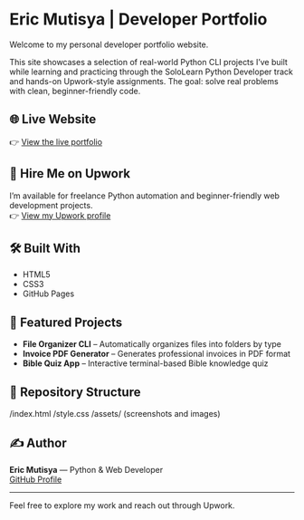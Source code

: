 # Eric Mutisya | Developer Portfolio

Welcome to my personal developer portfolio website.

This site showcases a selection of real-world Python CLI projects I’ve built while learning and practicing through the SoloLearn Python Developer track and hands-on Upwork-style assignments. The goal: solve real problems with clean, beginner-friendly code.

## 🌐 Live Website
👉 [View the live portfolio](https://Ek-Coder-Tech.github.io/portfolio-site/)

## 💼 Hire Me on Upwork
I’m available for freelance Python automation and beginner-friendly web development projects.  
👉 [View my Upwork profile](https://www.upwork.com/freelancers/~012558bab6232e8e65)

## 🛠️ Built With
- HTML5
- CSS3
- GitHub Pages

## 📌 Featured Projects
- **File Organizer CLI** – Automatically organizes files into folders by type
- **Invoice PDF Generator** – Generates professional invoices in PDF format
- **Bible Quiz App** – Interactive terminal-based Bible knowledge quiz

## 📁 Repository Structure

/index.html
/style.css
/assets/ (screenshots and images)


## ✍️ Author
**Eric Mutisya** — Python & Web Developer  
[GitHub Profile](https://github.com/Ek-Coder-Tech)

---

Feel free to explore my work and reach out through Upwork.
